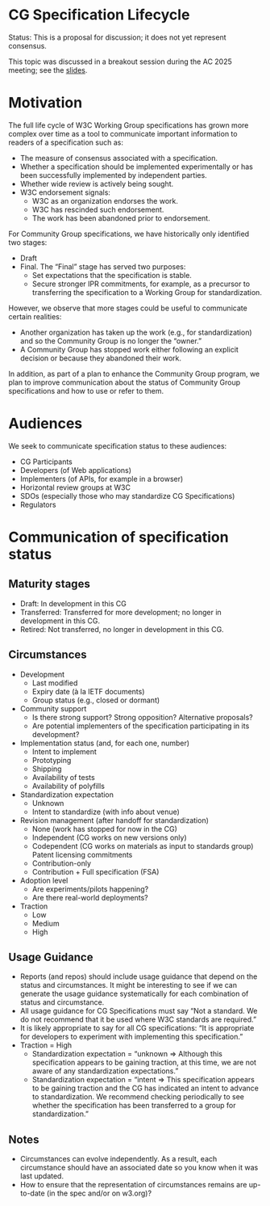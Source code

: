 # CG Specification Lifecycle
Status: This is a proposal for discussion; it does not yet represent consensus.

This topic was discussed in a breakout session during the AC 2025 meeting; see the [slides](https://www.w3.org/2025/Talks/cg-breakout-ac2025.pdf).

# Motivation

The full life cycle of W3C Working Group specifications has grown more complex over time as a tool to communicate important information to readers of a specification such as:

* The measure of consensus associated with a specification.
* Whether a specification should be implemented experimentally or has been successfully implemented by independent parties.
* Whether wide review is actively being sought.
* W3C endorsement signals:
   * W3C as an organization endorses the work.
   * W3C has rescinded such endorsement.
   * The work has been abandoned prior to endorsement.

For Community Group specifications, we have historically only identified two stages:

* Draft
* Final. The “Final” stage has served two purposes:
   * Set expectations that the specification is stable.
   * Secure stronger IPR commitments, for example, as a precursor to transferring the specification to a Working Group for standardization.

However, we observe that more stages could be useful to communicate certain realities:

* Another organization has taken up the work (e.g., for standardization) and so the Community Group is no longer the “owner.”
* A Community Group has stopped work either following an explicit decision or because they abandoned their work.

In addition, as part of a plan to enhance the Community Group program, we plan to improve communication about the status of Community Group specifications and how to use or refer to them.

# Audiences

We seek to communicate specification status to these audiences:

* CG Participants
* Developers (of Web applications)
* Implementers (of APIs, for example in a browser)
* Horizontal review groups at W3C
* SDOs (especially those who may standardize CG Specifications)
* Regulators

# Communication of specification status

## Maturity stages

* Draft: In development in this CG
* Transferred: Transferred for more development; no longer in development in this CG.
* Retired: Not transferred, no longer in development in this CG.

## Circumstances

* Development
   * Last modified
   * Expiry date (à la IETF documents)
   * Group status (e.g., closed or dormant)
* Community support 
   * Is there strong support? Strong opposition? Alternative proposals?
   * Are potential implementers of the specification participating in its development?
* Implementation status (and, for each one, number)
   * Intent to implement
   * Prototyping
   * Shipping
   * Availability of tests
   * Availability of polyfills
* Standardization expectation
   * Unknown
   * Intent to standardize (with info about venue)
* Revision management (after handoff for standardization)
   * None (work has stopped for now in the CG)
   * Independent (CG works on new versions only)
   * Codependent (CG works on materials as input to standards group)
Patent licensing commitments
   * Contribution-only
   * Contribution + Full specification (FSA)
* Adoption level
   * Are experiments/pilots happening?
   * Are there real-world deployments?
* Traction
   * Low
   * Medium
   * High
   
## Usage Guidance

* Reports (and repos) should include usage guidance that depend on the status and circumstances. It might be interesting to see if we can generate the usage guidance systematically for each combination of status and circumstance.
* All usage guidance for CG Specifications must say “Not a standard. We do not recommend that it be used where W3C standards are required.” 
* It is likely appropriate to say for all CG specifications: “It is appropriate for developers to experiment with implementing this specification.”
* Traction = High
   * Standardization expectation = “unknown => Although this specification appears to be gaining traction, at this time, we are not aware of any standardization expectations.”
   * Standardization expectation = “intent => This specification appears to be gaining traction and the CG has indicated an intent to advance to standardization. We recommend checking periodically to see whether the specification has been transferred to a group for standardization.”

## Notes

* Circumstances can evolve independently. As a result, each circumstance should have an associated date so you know when it was last updated.
* How to ensure that the representation of circumstances remains are up-to-date (in the spec and/or on w3.org)?
